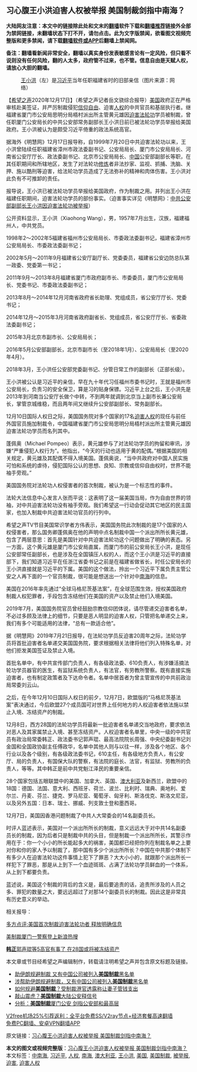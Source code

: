  <h2>习心腹王小洪迫害人权被举报 美国制裁剑指中南海？</h2> <p class="notice"><b>大陆网友注意：本文中的链接除此处和文末的<a href="https://github.com/bannedbook/fanqiang" >翻墙</a>软件下载和<a href="https://github.com/killgcd/justmysocks/blob/master/README.md">翻墙推荐</a>链接外全部为禁网链接，未翻墙状态下打不开，请勿点击。此为文字版禁闻，欲看图文视频完整版和更多禁闻，请下载<a href="https://github.com/bannedbook/fanqiang">翻墙软件或APP</a>后翻墙上禁闻网。</p><p>备注：翻墙看新闻非常安全，翻墙以真实身份发表敏感言论有一定风险，但只看不说则没有任何风险，翻的人太多，政府管不过来，也不管。信息自由是天赋人权，请放心大胆的翻墙。</b></p>  <div class="entry"> <figure><figcaption><a href="https://www.bannedbook.org/bnews/tag/%e7%8e%8b%e5%b0%8f%e6%b4%aa/" class="st_tag internal_tag" rel="tag" title="标签 王小洪 下的日志">王小洪</a>（左）是<a href="https://www.bannedbook.org/bnews/tag/%e4%b9%a0%e8%bf%91%e5%b9%b3/" class="st_tag internal_tag" rel="tag" title="标签 习近平 下的日志">习近平</a>当年任职福建省时的旧部亲信（图片来源：网络）</figcaption></figure> <p>【<span class='wp_keywordlink_affiliate'><a href="https://www.soundofhope.org" title="希望之声" target="_blank">希望之声</a></span>2020年12月17日】（希望之声记者岳文骁综合报导）<a href="https://www.bannedbook.org/bnews/tag/%e7%be%8e%e5%9b%bd/" class="st_tag internal_tag" rel="tag" title="标签 美国 下的日志">美国</a>政府正在严格审核赴美签证，并严厉制裁侵犯<span class='wp_keywordlink'><a href="https://www.bannedbook.org/forum11/topic307.html" title="禁片：在中国宗教信仰自由吗？" target="_blank">信仰自由</a></span>、迫害<a href="https://www.bannedbook.org/bnews/tag/%e4%ba%ba%e6%9d%83/" class="st_tag internal_tag" rel="tag" title="标签 人权 下的日志">人权</a>的中共官员和基层执行者。继福建省厦门市公安局思明分局梧村派出所主管黄元雄因<span class='wp_keywordlink'><a href="https://www.bannedbook.org/forum11/topic278.html" title="评江泽民与中共相互利用迫害法轮功" target="_blank">迫害法轮功</a></span>学员被制裁，曾任职厦门公安局长的中共公安部常务副部长王小洪日前已被法轮功学员举报给美国政府。王小洪被认为是颇受习近平倚重的政法系统高官。</p> <p>据海外《明慧网》12月17日报导称，自1999年7月20日中共迫害法轮功以来，王小洪曾陆续任职福建省漳州市政法委副书记、公安局局长、厦门市公安局局长、河南省公安厅厅长、政法委副书记、北京市公安局局长、<span class='wp_keywordlink_affiliate'><a href="https://www.bannedbook.org/" title="中国" target="_blank">中国</a></span>公安部副部长等职，在其任职期间和所辖地区，发生了对法轮功<span class='wp_keywordlink'><a href="https://www.qi-gong.me/" title="气功修炼网" target="_blank">修炼</a></span>者非法抄家、监视、抓捕、洗脑、关押、施以酷刑等迫害，给法轮功学员造成了无法弥补的精神和肉体伤害。王小洪对此负有不可推卸的责任。</p> <p>报导说，王小洪已被法轮功学员举报给美国政府，作为制裁之用。并列出王小洪在福建任职期间，迫害法轮功学员的部份事实。（迫害事实详见《明慧网》：<a href="https://www.minghui.org/mh/articles/2020/12/17/%E4%B8%AD%E5%85%B1%E5%85%AC%E5%AE%89%E9%83%A8%E5%89%AF%E9%83%A8%E9%95%BF%E7%8E%8B%E5%B0%8F%E6%B4%AA%E5%9B%A0%E8%BF%AB%E5%AE%B3%E6%B3%95%E8%BD%AE%E5%8A%9F%E8%A2%AB%E4%B8%BE%E6%8A%A5-416629.html">中共公安部副部长王小洪因迫害法轮功被举报</a>）</p> <p>公开资料显示，王小洪（Xiaohong Wang），男，1957年7月出生，汉族，福建福州人，中共党员。</p> <p>1998年2～2002年5福建省福州市公安局局长、市委政法委副书记，福建省漳州市公安局局长、市委政法委副书记；</p> <p>2002年5月～2011年9月福建省公安厅副厅长、党委委员，福建省公安边防总队第一政委、党委第一书记；</p> <p>2011年9月～2013年8月福建省厦门市政府副市长、市委委员，厦门市公安局局长、党委书记、市委政法委副书记；</p> <p>2013年8月～2014年12月河南省政府省长助理、党组成员，省公安厅厅长、党委书记；</p>  <p>2014年12月～2015年3月河南省政府副省长、党组成员，省公安厅厅长、省委政法委副书记；</p> <p>2015年3月北京市副市长、公安局局长；</p> <p>2016年5月公安部副部长，北京市副市长（至2018年1月）、公安局局长（至2020年4月）。</p> <p>2018年3月，王小洪任公安部党委副书记、分管日常工作的副部长（正部长级）。</p> <p>王小洪被公认是习近平的亲信，早在九十年代习任福州市委书记时，王就是福州市公安局长，负责习的安全保卫，算是习的贴身保镖。习近平上台之后，王小洪先是2013年到河南当公安厅长做个中转，不到两年就调到北京当上副市长兼公安局长，掌管京城维稳，而且两年间又继续升公安部副部长、常务副部长。</p> <p>12月10日国际人权日之际，美国国务院对多个国家的17名<a href="https://www.bannedbook.org/bnews/tag/%E8%BF%AB%E5%AE%B3%E4%BA%BA%E6%9D%83/" class="st_tag internal_tag" rel="tag" title="标签 迫害人权 下的日志">迫害人权</a>的现任与前任外国官员施加制裁令，中国福建省厦门市公安局思明分局梧村派出所主管黄元雄因迫害法轮功学员而名列其中。</p> <p>蓬佩奥（Michael Pompeo）表示，黄元雄参与了对法轮功学员的拘留和审讯，涉嫌“严重侵犯人权行为”。他指出，“今天的行动也适用于黄的配偶。”根据美国的相关规定，黄元雄及其配偶不得入境美国。蓬佩奥说，“当中共政府对中国人民实施可怕和系统的虐待，侵犯国际公认的思想、良知、宗教或信仰自由权时，世界不能袖手旁观。”</p> <p>美国国务院对法轮功人权侵害者的首次制裁，被认为是一个标志性的事件。</p>  <p>法轮大法信息中心发言人张而平说：这表明了这一届美国当局，作为自由世界的领袖，对中共迫害法轮功没有袖手旁观。我们希望这一行动会促动其它地区的民主国家，也加入制裁中共迫害法轮功官员的行列中。</p> <p>希望之声TV节目美国常识学者方伟表示，美国国务院此次制裁的是17个国家的人权侵害者，那么国务卿蓬佩奥在他的声明中点名制裁中国一个派出所所长黄元雄，包含了两层意思：首先是美国针对中共迫害法轮功这个问题做出了明确的表态。另一方面，这个黄元雄是厦门市公安局直属，而厦门市的前公安局长王小洪，是现任公安部常任副部长，也是涉及在全国镇压人权的人，而这个王小洪是习近平的直接部下，我们知道习近平在任浙江省委书记之前是在福建省做省长，时任公安局长的王小洪直接就是习近平的下属。美国的这个做法，拎出一个习近平下属负责主管公安之人再下面的一个官员制裁，很可能是想送出一个针对中<a href="https://www.bannedbook.org/bnews/tag/%e5%8d%97%e6%b5%b7/" class="st_tag internal_tag" rel="tag" title="标签 南海 下的日志">南海</a>的信息。</p> <p>美国在2016年率先通过“全球马格尼茨基法案”，在全球范围生效，授权美国政府制裁人权犯罪者，手段包含冻结他们在美国的资产以及禁止他们入境美国。</p> <p>2019年7月，美国国务院官员曾经鼓励宗教信仰团体说，请尽管递交迫害者名单，不必过多顾及法律上的细节，只要是恶人明显的迫害人权，只管把名单递交上来，我们有多个可能适用的法律，“总有一款适合他”。</p> <p>据《明慧网》2019年7月21日报导，在法轮功学员反迫害20周年之际，法轮功学员将首批迫害者名单递交美国国务院，要求根据相关法律将他们列入特殊名单，对他们拒发美国签证及禁止入境。</p> <p>首批名单中，有中共宣传部门负责人，有各级政法委、610负责人，有涉嫌活摘法轮功学员器官的医生，有监狱系统负责人，有法官，有劳教所警察。既有直接实施迫害者，也有制定政策者及下达命令者。名单中居首者为曾主管宣传的中共前政治局常委刘云山。</p> <p>之后，在今年12月10日国际人权日的前夕，12月7日，欧盟版的“马格尼茨基法案”表决通过，今后欧盟27个成员国可对世界上任何地方的人权迫害者依法施以禁止入境、冻结资产的制裁。</p> <p>12月8日，西方28国的法轮功学员将最新一批迫害者名单递交当地政府，要求依法对恶人及其家属禁止入境、甚至冻结资产。人权迫害者名单里，中央一级的中共官员有政治局常委韩正、政法委书记郭声琨、最高法院院长周强、中央纪委副书记刘金国和全国政协副主任傅政华，名单中其他人则与以往一样，涉及各个地区、各个行业以及各个级别，有各级政法委书记，610主任，有各级地方负责人，有公安厅、局的负责人，有国保大队的警察，有法院的庭长、法官，有监狱、劳教所的负责人，等等。其中韩正是前中共党魁江泽民的重要亲信。</p>  <p>28个国家包括五眼联盟中的美国、加拿大、英国、<a href="https://www.bannedbook.org/bnews/tag/%e6%be%b3%e5%a4%a7%e5%88%a9%e4%ba%9a/" class="st_tag internal_tag" rel="tag" title="标签 澳大利亚 下的日志">澳大利亚</a>及新西兰，欧盟中的18国：德国、法国、意大利、西班牙、荷兰、波兰、比利时、瑞典、奥地利、爱尔兰、丹麦、芬兰、捷克、罗马尼亚、葡萄牙、匈牙利、斯洛伐克、斯洛文尼亚，以及另外五国：日本、瑞士、挪威、列支敦士登和墨西哥。</p> <p>12月7日，美国因香港问题制裁了中共人大常委会的14名副委员长。</p> <p>时评人蓝述表示，美国对一个派出所所长的制裁，意义远远大于对中共14名副委员长的制裁，因为后者只是制裁中共的头目，但是制裁一个派出所所长，其警示作用在于：你一个小小的所长能起多大的祸害，美国都已经把你列在制裁名单之上要对你和你的家人予以制裁了，那中国有多少个派出所所长？中国在中共那个体制下有多少人在迫害法轮功这件事情上犯下了罪恶？大大小小的，就跟那个派出所长一样犯下了罪恶，那是从上到下一个血迹斑斑、占满了法轮功学员鲜血的一个体系，从上到下都要负责。</p> <p>蓝述说，美国这个制裁的背后的含义是，最后要追责的话，追责所涉及的人员之多、罪犯的数量之大，要远远超过了对那14个副委员长的制裁。因此这是非常具有历史意义的举动。</p> <p>相关报导：</p> <p><a data-ctorig="https://www.soundofhope.org/post/452701" data-cturl="https://www.google.com/url?client=internal-element-cse&amp;cx=007749283119516952101:0iwnfnkwnek&amp;q=https://www.soundofhope.org/post/452701&amp;sa=U&amp;ved=2ahUKEwjQlJX-qdbtAhUZ6XMBHXoIDTYQFjAAegQIBBAC&amp;usg=AOvVaw2XOl66lPgzV_DcfrDehnCi" href="https://www.google.com/url?client=internal-element-cse&amp;cx=007749283119516952101:0iwnfnkwnek&amp;q=https://www.soundofhope.org/post/452701&amp;sa=U&amp;ved=2ahUKEwjQlJX-qdbtAhUZ6XMBHXoIDTYQFjAAegQIBBAC&amp;usg=AOvVaw2XOl66lPgzV_DcfrDehnCi" target="_blank">多方点评:美国首次制裁迫害法轮功者 释放明确信息</a></p> <p><a data-ctorig="https://www.soundofhope.org/post/453037" data-cturl="https://www.google.com/url?client=internal-element-cse&amp;cx=007749283119516952101:0iwnfnkwnek&amp;q=https://www.soundofhope.org/post/453037&amp;sa=U&amp;ved=2ahUKEwjQlJX-qdbtAhUZ6XMBHXoIDTYQFjABegQIBxAC&amp;usg=AOvVaw0mK0Zu-wCEBQ3k4oc4F_9e" href="https://www.google.com/url?client=internal-element-cse&amp;cx=007749283119516952101:0iwnfnkwnek&amp;q=https://www.soundofhope.org/post/453037&amp;sa=U&amp;ved=2ahUKEwjQlJX-qdbtAhUZ6XMBHXoIDTYQFjABegQIBxAC&amp;usg=AOvVaw0mK0Zu-wCEBQ3k4oc4F_9e" target="_blank">美制裁厦门一警察登上新浪热搜</a></p> <p><a data-ctorig="https://www.soundofhope.org/post/451555" data-cturl="https://www.google.com/url?client=internal-element-cse&amp;cx=007749283119516952101:0iwnfnkwnek&amp;q=https://www.soundofhope.org/post/451555&amp;sa=U&amp;ved=2ahUKEwjf_eCPrtbtAhWikOYKHSdmDXMQFjAFegQIAhAC&amp;usg=AOvVaw2mEQ2qAzKN-4rXGLMNV-PZ" href="https://www.google.com/url?client=internal-element-cse&amp;cx=007749283119516952101:0iwnfnkwnek&amp;q=https://www.soundofhope.org/post/451555&amp;sa=U&amp;ved=2ahUKEwjf_eCPrtbtAhWikOYKHSdmDXMQFjAFegQIAhAC&amp;usg=AOvVaw2mEQ2qAzKN-4rXGLMNV-PZ" target="_blank"><b>韩正</b>郭声琨等5高官有事了 在28国或将被冻结资产</a></p>  <p>本文章或节目经希望之声编辑制作，转载请注明希望之声并包含原文标题及链接。</p> <ul class='op-related-articles' title='相关阅读'> <li><a href='https://www.bannedbook.org/bnews/headline/20201218/1449908.html' target='_blank'>助伊朗规避制裁 又有中国公司被列入<b>美国制裁</b>黑名单</a></li> <li><a href='https://www.bannedbook.org/bnews/worldnews/usa/20201217/1449303.html' target='_blank'>涉帮助伊朗规避制裁，又有中国公司被列入<b>美国制裁</b>黑名单</a></li> <li><a href='https://www.bannedbook.org/bnews/cnnews/hknews/20201213/1446599.html' target='_blank'>如何规避<b>美国制裁</b>？受制裁港官透露称让妻子管钱支出</a></li> <li><a href='https://www.bannedbook.org/bnews/cbnews/20201212/1446432.html' target='_blank'>敲山震虎？<b>美国制裁</b>大陆公安释信号</a></li> <li><a href='https://www.bannedbook.org/bnews/cbnews/20201212/1446114.html' target='_blank'>分析：<b>美国制裁</b>厦门公安 剑指公安部和最高层</a></li> </ul> <p class="texttj"> <a href="https://github.com/bannedbook/fanqiang/wiki/V2ray%E6%9C%BA%E5%9C%BA" target="_blank">V2free机场25%引荐返利：全平台免费SS/V2ray节点+经济套餐高速翻墙</a><br/> <a href="https://github.com/bannedbook/fanqiang/wiki/%E7%A6%81%E9%97%BB%E7%BD%91%E5%AE%89%E5%8D%93%E7%BF%BB%E5%A2%99%E6%96%B0%E9%97%BBAPP" target="_blank">免费PC翻墙、安卓VPN翻墙APP</a></p><p>原文链接：<a class="src_link"  href="https://www.soundofhope.org/post/454744" target="_blank">习心腹王小洪迫害人权被举报 美国制裁剑指中南海？</a></p><a name='sharetosocial'></a>       <div><b>本文的图文或视频完整版</b>：<a href='https://www.bannedbook.org/bnews/comments/20201218/1450165.html'>习心腹王小洪迫害人权被举报 美国制裁剑指中南海？</a></div>  </div><!--END ENTRY--> <div class="postfooter"> <div>本文标签：<a href="https://www.bannedbook.org/bnews/tag/%e4%b8%ad%e5%8d%97%e6%b5%b7/" rel="tag">中南海</a>, <a href="https://www.bannedbook.org/bnews/tag/%e4%b9%a0%e8%bf%91%e5%b9%b3/" rel="tag">习近平</a>, <a href="https://www.bannedbook.org/bnews/tag/%e4%ba%ba%e6%9d%83/" rel="tag">人权</a>, <a href="https://www.bannedbook.org/bnews/tag/%e5%8d%97%e6%b5%b7/" rel="tag">南海</a>, <a href="https://www.bannedbook.org/bnews/tag/%e6%be%b3%e5%a4%a7%e5%88%a9%e4%ba%9a/" rel="tag">澳大利亚</a>, <a href="https://www.bannedbook.org/bnews/tag/%e7%8e%8b%e5%b0%8f%e6%b4%aa/" rel="tag">王小洪</a>, <a href="https://www.bannedbook.org/bnews/tag/%e7%be%8e%e5%9b%bd/" rel="tag">美国</a>, <a href="https://www.bannedbook.org/bnews/tag/%E7%BE%8E%E5%9B%BD%E5%88%B6%E8%A3%81/" rel="tag">美国制裁</a>, <a href="https://www.bannedbook.org/bnews/tag/%E8%A2%AB%E4%B8%BE%E6%8A%A5/" rel="tag">被举报</a>, <a href="https://www.bannedbook.org/bnews/tag/%e8%bf%ab%e5%ae%b3/" rel="tag">迫害</a>, <a href="https://www.bannedbook.org/bnews/tag/%E8%BF%AB%E5%AE%B3%E4%BA%BA%E6%9D%83/" rel="tag">迫害人权</a></div>  </div><!--END POSTFOOTER--> 